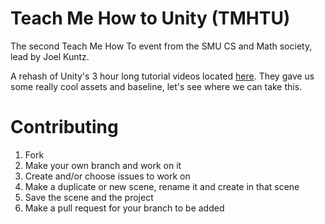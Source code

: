 Teach Me How to Unity (TMHTU)
=====

The second Teach Me How To event from the SMU CS and Math society, lead by Joel Kuntz.

A rehash of Unity's 3 hour long tutorial videos located [here](http://unity3d.com/learn/tutorials/projects/space-shooter). They gave us some really cool assets and baseline, let's see where we can take this.

Contributing
=====

1. Fork
2. Make your own branch and work on it
3. Create and/or choose issues to work on
4. Make a duplicate or new scene, rename it and create in that scene
5. Save the scene and the project
6. Make a pull request for your branch to be added



